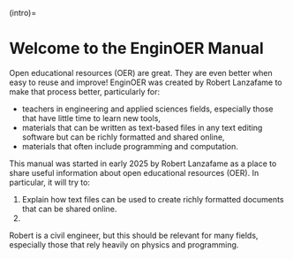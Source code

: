 (intro)=
# Welcome to the EnginOER Manual

Open educational resources (OER) are great. They are even better when easy to reuse and improve! EnginOER was created by Robert Lanzafame to make that process better, particularly for:
- teachers in engineering and applied sciences fields, especially those that have little time to learn new tools,
- materials that can be written as text-based files in any text editing software but can be richly formatted and shared online,
- materials that often include programming and computation.

This manual was started in early 2025 by Robert Lanzafame as a place to share useful information about open educational resources (OER). In particular, it will try to:
1. Explain how text files can be used to create richly formatted documents that can be shared online.
2. 

Robert is a civil engineer, but this should be relevant for many fields, especially those that rely heavily on physics and programming.
